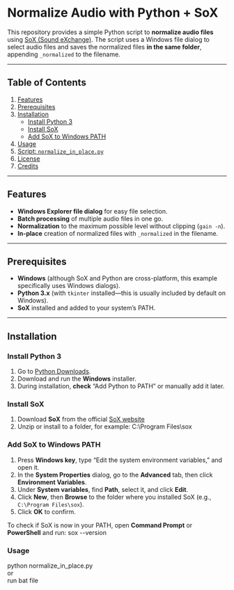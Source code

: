 # Normalize Audio with Python + SoX

This repository provides a simple Python script to **normalize audio files** using [SoX (Sound eXchange)](http://sox.sourceforge.net/). The script uses a Windows file dialog to select audio files and saves the normalized files **in the same folder**, appending `_normalized` to the filename.

---

## Table of Contents
1. [Features](#features)
2. [Prerequisites](#prerequisites)
3. [Installation](#installation)
   - [Install Python 3](#install-python-3)
   - [Install SoX](#install-sox)
   - [Add SoX to Windows PATH](#add-sox-to-windows-path)
4. [Usage](#usage)
5. [Script: `normalize_in_place.py`](#script-normalize_in_placepy)
6. [License](#license)
7. [Credits](#credits)

---

## Features

- **Windows Explorer file dialog** for easy file selection.
- **Batch processing** of multiple audio files in one go.
- **Normalization** to the maximum possible level without clipping (`gain -n`).
- **In-place** creation of normalized files with `_normalized` in the filename.

---

## Prerequisites

- **Windows** (although SoX and Python are cross-platform, this example specifically uses Windows dialogs).
- **Python 3.x** (with `tkinter` installed—this is usually included by default on Windows).
- **SoX** installed and added to your system’s PATH.

---

## Installation

### Install Python 3

1. Go to [Python Downloads](https://www.python.org/downloads/).
2. Download and run the **Windows** installer.
3. During installation, **check** “Add Python to PATH” or manually add it later.

### Install SoX

1. Download **SoX** from the official [SoX website](http://sox.sourceforge.net/)
2. Unzip or install to a folder, for example: C:\Program Files\sox


### Add SoX to Windows PATH

1. Press **Windows key**, type “Edit the system environment variables,” and open it.
2. In the **System Properties** dialog, go to the **Advanced** tab, then click **Environment Variables**.
3. Under **System variables**, find **Path**, select it, and click **Edit**.
4. Click **New**, then **Browse** to the folder where you installed SoX (e.g., `C:\Program Files\sox`).
5. Click **OK** to confirm.

To check if SoX is now in your PATH, open **Command Prompt** or **PowerShell** and run: sox --version


### Usage
python normalize_in_place.py  
or  
run bat file  
